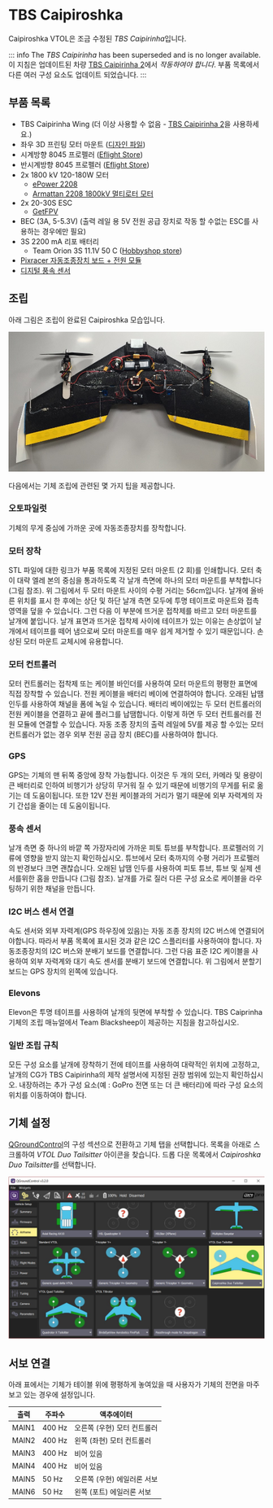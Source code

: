 # TBS Caipiroshka

Caipiroshka VTOL은 조금 수정된 *TBS Caipirinha*입니다.

::: info The *TBS Caipirinha* has been superseded and is no longer available. 이 지침은 업데이트된 차량 [TBS Caipirinha 2](https://team-blacksheep.com/products/prod:tbs_caipi2_pnp)에서 *작동하여야 합니다*. 부품 목록에서 다른 여러 구성 요소도 업데이트 되었습니다.
:::

<lite-youtube videoid="acG0aTuf3f8" title="PX4 VTOL - Call for Testpilots"/>

## 부품 목록

* TBS Caipirinha Wing (더 이상 사용할 수 없음 - [TBS Caipirinha 2](https://team-blacksheep.com/products/prod:tbs_caipi2_pnp)을 사용하세요.)
* 좌우 3D 프린팅 모터 마운트 (<a href="https://github.com/PX4/px4_user_guide/raw/master/assets/airframes/vtol/caipiroshka/motor_mounts.zip" target="_blank">디자인 파일</a>)
* 시계방향 8045 프로펠러 ([Eflight Store](https://www.banggood.com/GEMFAN-Carbon-Nylon-8045-CWCCW-Propeller-For-Quadcopters-1-Pair-p-950874.html))
* 반시계방향 8045 프로펠러 ([Eflight Store](https://www.banggood.com/GEMFAN-Carbon-Nylon-8045-CWCCW-Propeller-For-Quadcopters-1-Pair-p-950874.html))
* 2x 1800 kV 120-180W 모터
  * [ePower 2208](https://www.galaxus.ch/en/s5/product/epower-22081400-fuer-2-3-lipo-imax-rc-motors-8355913)
  * [Armattan 2208 1800kV 멀티로터 모터](https://www.amazon.com/Armattan-2208-1800kV-Multirotor-Motor/dp/B00UWLW0C8)
    <!-- equivalent replacement must match: kV (1800), motor size (2208) and number of LiPo cells (3S). -->
* 2x 20-30S ESC
  * [GetFPV](https://www.getfpv.com/lumenier-30a-blheli-s-esc-opto-2-4s.html)
* BEC (3A, 5-5.3V) (출력 레일 용 5V 전원 공급 장치로 작동 할 수없는 ESC를 사용하는 경우에만 필요)
* 3S 2200 mA 리포 배터리
  * Team Orion 3S 11.1V 50 C ([Hobbyshop store](https://www.hobbyshop.ch/modellbau-elektronik/akku/team-orion-lipo-2200-3s-11-1v-50c-xt60-ori60163.html))
* [Pixracer 자동조종장치 보드 + 전원 모듈](../flight_controller/pixracer.md)
* [디지털 풍속 센서](https://hobbyking.com/en_us/hkpilot-32-digital-air-speed-sensor-and-pitot-tube-set.html)


## 조립

아래 그림은 조립이 완료된 Caipiroshka 모습입니다.

![Caipiroshka](../../assets/airframes/vtol/caipiroshka/caipiroshka.jpg)

다음에서는 기체 조립에 관련된 몇 가지 팁을 제공합니다.

### 오토파일럿

기체의 무게 중심에 가까운 곳에 자동조종장치를 장착합니다.

### 모터 장착

STL 파일에 대한 링크가 부품 목록에 지정된 모터 마운트 (2 회)를 인쇄합니다. 모터 축이 대략 엘레 본의 중심을 통과하도록 각 날개 측면에 하나의 모터 마운트를 부착합니다 (그림 참조). 위 그림에서 두 모터 마운트 사이의 수평 거리는 56cm입니다. 날개에 올바른 위치를 표시 한 후에는 상단 및 하단 날개 측면 모두에 투명 테이프로 마운트와 접촉 영역을 덮을 수 있습니다. 그런 다음 이 부분에 뜨거운 접착제를 바르고 모터 마운트를 날개에 붙입니다. 날개 표면과 뜨거운 접착제 사이에 테이프가 있는 이유는 손상없이 날개에서 테이프를 떼어 냄으로써 모터 마운트를 매우 쉽게 제거할 수 있기 때문입니다. 손상된 모터 마운트 교체시에 유용합니다.

### 모터 컨트롤러

모터 컨트롤러는 접착제 또는 케이블 바인더를 사용하여 모터 마운트의 평평한 표면에 직접 장착할 수 있습니다. 전원 케이블을 배터리 베이에 연결하여야 합니다. 오래된 납땜 인두를 사용하여 채널을 폼에 녹일 수 있습니다. 배터리 베이에있는 두 모터 컨트롤러의 전원 케이블을 연결하고 끝에 플러그를 납땜합니다. 이렇게 하면 두 모터 컨트롤러를 전원 모듈에 연결할 수 있습니다. 자동 조종 장치의 출력 레일에 5V를 제공 할 수있는 모터 컨트롤러가 없는 경우 외부 전원 공급 장치 (BEC)를 사용하여야 합니다.

### GPS

GPS는 기체의 맨 뒤쪽 중앙에 장착 가능합니다. 이것은 두 개의 모터, 카메라 및 용량이 큰 배터리로 인하여 비행기가 상당히 무거워 질 수 있기 때문에 비행기의 무게를 뒤로 옮기는 데 도움이됩니다. 또한 12V 전원 케이블과의 거리가 멀기 때문에 외부 자력계의 자기 간섭을 줄이는 데 도움이됩니다.

### 풍속 센서

날개 측면 중 하나의 바깥 쪽 가장자리에 가까운 피토 튜브를 부착합니다. 프로펠러의 기류에 영향을 받지 않는지 확인하십시오. 튜브에서 모터 축까지의 수평 거리가 프로펠러의 반경보다 크면 괜찮습니다. 오래된 납땜 인두를 사용하여 피토 튜브, 튜브 및 실제 센서를위한 홈을 만듭니다 (그림 참조). 날개를 가로 질러 다른 구성 요소로 케이블을 라우팅하기 위한 채널을 만듭니다.

### I2C 버스 센서 연결

속도 센서와 외부 자력계(GPS 하우징에 있음)는 자동 조종 장치의 I2C 버스에 연결되어야합니다. 따라서 부품 목록에 표시된 것과 같은 I2C 스플리터를 사용하여야 합니다. 자동조종장치의 I2C 버스와 분배기 보드를 연결합니다. 그런 다음 표준 I2C 케이블을 사용하여 외부 자력계와 대기 속도 센서를 분배기 보드에 연결합니다. 위 그림에서 분할기 보드는 GPS 장치의 왼쪽에 있습니다.

### Elevons

Elevon은 투명 테이프를 사용하여 날개의 뒷면에 부착할 수 있습니다. TBS Caiprinha 기체의 조립 매뉴얼에서 Team Blacksheep이 제공하는 지침을 참고하십시오.

### 일반 조립 규칙

모든 구성 요소를 날개에 장착하기 전에 테이프를 사용하여 대략적인 위치에 고정하고, 날개의 CG가 TBS Caipirinha의 제작 설명서에 지정된 권장 범위에 있는지 확인하십시오. 내장하려는 추가 구성 요소(예 : GoPro 전면 또는 더 큰 배터리)에 따라 구성 요소의 위치를 이동하여야 합니다.

## 기체 설정

[QGroundControl](../config/airframe.md)의 구성 섹션으로 전환하고 기체 탭을 선택합니다. 목록을 아래로 스크롤하여 *VTOL Duo Tailsitter* 아이콘을 찾습니다. 드롭 다운 목록에서 *Caipiroshka Duo Tailsitter*를 선택합니다.

![caipiroshka](../../assets/airframes/vtol/caipiroshka/airframe_px4_vtol_caipiroshka_duo_tailsitter.jpg)


## 서보 연결

아래 표에서는 기체가 테이블 위에 평평하게 놓여있을 때 사용자가 기체의 전면을 마주 보고 있는 경우에 설정입니다.

| 출력    | 주파수    | 액추에이터            |
| ----- | ------ | ---------------- |
| MAIN1 | 400 Hz | 오른쪽 (우현) 모터 컨트롤러 |
| MAIN2 | 400 Hz | 왼쪽 (좌현) 모터 컨트롤러  |
| MAIN3 | 400 Hz | 비어 있음            |
| MAIN4 | 400 Hz | 비어 있음            |
| MAIN5 | 50 Hz  | 오른쪽 (우현) 에일러론 서보 |
| MAIN6 | 50 Hz  | 왼쪽 (포트) 에일러론 서보  |
